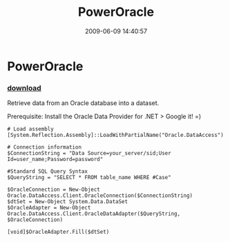 ﻿---
pid:            1150
poster:         foureight84
title:          PowerOracle
date:           2009-06-09 14:40:57
format:         posh
parent:         0
parent:         0

---

# PowerOracle

### [download](1150.ps1)

Retrieve data from an Oracle database into a dataset.

Prerequisite: Install the Oracle Data Provider for .NET > Google it! =)

```posh
# Load assembly
[System.Reflection.Assembly]::LoadWithPartialName("Oracle.DataAccess")

# Connection information
$ConnectionString = "Data Source=your_server/sid;User Id=user_name;Password=password"

#Standard SQL Query Syntax
$QueryString = "SELECT * FROM table_name WHERE #Case"

$OracleConnection = New-Object Oracle.DataAccess.Client.OracleConnection($ConnectionString)
$dtSet = New-Object System.Data.DataSet
$OracleAdapter = New-Object Oracle.DataAccess.Client.OracleDataAdapter($QueryString, $OracleConnection)

[void]$OracleAdapter.Fill($dtSet)
```
